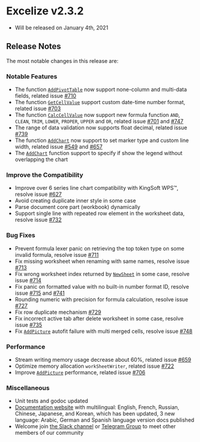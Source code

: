 # Excelize v2.3.2

* Will be released on January 4th, 2021

## Release Notes

The most notable changes in this release are:

### Notable Features

* The function [`AddPivotTable`](https://pkg.go.dev/github.com/360EntSecGroup-Skylar/excelize/v2#File.AddPivotTable) now support none-column and multi-data fields, related issue [#710](https://github.com/xuri/excelize/issues/710)
* The function [`GetCellValue`](https://pkg.go.dev/github.com/360EntSecGroup-Skylar/excelize/v2#File.GetCellValue) support custom date-time number format, related issue [#703](https://github.com/xuri/excelize/issues/703)
* The function [`CalcCellValue`](https://pkg.go.dev/github.com/360EntSecGroup-Skylar/excelize/v2#File.CalcCellValue) now support new formula function `AND`, `CLEAN`, `TRIM`, `LOWER`, `PROPER`, `UPPER` and `OR`, related issue [#701](https://github.com/xuri/excelize/issues/701) and [#747](https://github.com/xuri/excelize/issues/747)
* The range of data validation now supports float decimal, related issue [#739](https://github.com/xuri/excelize/issues/739)
* The function [`AddChart`](https://pkg.go.dev/github.com/360EntSecGroup-Skylar/excelize/v2#File.AddChart) now support to set marker type and custom line width, related issue [#549](https://github.com/xuri/excelize/issues/549) and [#657](https://github.com/xuri/excelize/issues/657)
* The [`AddChart`](https://pkg.go.dev/github.com/360EntSecGroup-Skylar/excelize/v2#File.AddChart) function support to specify if show the legend without overlapping the chart

### Improve the Compatibility

* Improve over 6 series line chart compatibility with KingSoft WPS&trade;, resolve issue [#627](https://github.com/xuri/excelize/issues/627)
* Avoid creating duplicate inner style in some case
* Parse document core part (workbook) dynamically
* Support single line with repeated row element in the worksheet data, resolve issue [#732](https://github.com/xuri/excelize/issues/732)

### Bug Fixes

* Prevent formula lexer panic on retrieving the top token type on some invalid formula, resolve issue [#711](https://github.com/xuri/excelize/issues/711)
* Fix missing worksheet when renaming with same names, resolve issue [#713](https://github.com/xuri/excelize/issues/713)
* Fix wrong worksheet index returned by [`NewSheet`](https://pkg.go.dev/github.com/360EntSecGroup-Skylar/excelize/v2#File.NewSheet) in some case, resolve issue [#714](https://github.com/xuri/excelize/issues/714)
* Fix panic on formatted value with no built-in number format ID, resolve issue [#715](https://github.com/xuri/excelize/issues/715) and [#741](https://github.com/xuri/excelize/issues/741)
* Rounding numeric with precision for formula calculation, resolve issue [#727](https://github.com/xuri/excelize/issues/727)
* Fix row duplicate mechanism [#729](https://github.com/xuri/excelize/issues/729)
* Fix incorrect active tab after delete worksheet in some case, resolve issue [#735](https://github.com/xuri/excelize/issues/735)
* Fix [`AddPicture`](https://pkg.go.dev/github.com/360EntSecGroup-Skylar/excelize/v2#File.AddPicture) autofit failure with multi merged cells, resolve issue [#748](https://github.com/xuri/excelize/issues/748)

### Performance

* Stream writing memory usage decrease about 60%, related issue [#659](https://github.com/xuri/excelize/issues/659)
* Optimize memory allocation `workSheetWriter`, related issue [#722](https://github.com/xuri/excelize/issues/722)
* Improve [`AddPicture`](https://pkg.go.dev/github.com/360EntSecGroup-Skylar/excelize/v2#File.AddPicture) performance, related issue [#706](https://github.com/xuri/excelize/issues/706)

### Miscellaneous

* Unit tests and godoc updated
* [Documentation website](https://xuri.me/excelize) with multilingual: English, French, Russian, Chinese, Japanese, and Korean, which has been updated, 3 new language: Arabic, German and Spanish language version docs published
* Welcome join [the Slack channel](https://join.slack.com/t/xuri/shared_invite/zt-eriqdkeo-wV04zcCdBiiZveFgY86Wzw) or [Telegram Group](https://t.me/excelize) to meet other members of our community
